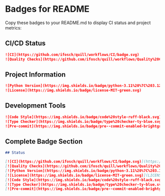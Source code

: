 # Badges for README

Copy these badges to your README.md to display CI status and project metrics:

## CI/CD Status
```markdown
![CI](https://github.com/ifosch/quill/workflows/CI/badge.svg)
![Quality Checks](https://github.com/ifosch/quill/workflows/Quality%20Checks/badge.svg)
```

## Project Information
```markdown
![Python Version](https://img.shields.io/badge/python-3.11%20%7C%203.12%20%7C%203.13-blue.svg)
![License](https://img.shields.io/badge/license-MIT-green.svg)
```

## Development Tools
```markdown
![Code Style](https://img.shields.io/badge/code%20style-ruff-black.svg)
![Type Checker](https://img.shields.io/badge/type%20checker-ty-blue.svg)
![Pre-commit](https://img.shields.io/badge/pre--commit-enabled-brightgreen?logo=pre-commit&logoColor=white)
```

## Complete Badge Section
```markdown
## Status

[![CI](https://github.com/ifosch/quill/workflows/CI/badge.svg)](https://github.com/ifosch/quill/actions/workflows/ci.yml)
[![Quality Checks](https://github.com/ifosch/quill/workflows/Quality%20Checks/badge.svg)](https://github.com/ifosch/quill/actions/workflows/quality-checks.yml)
[![Python Version](https://img.shields.io/badge/python-3.11%20%7C%203.12%20%7C%203.13-blue.svg)](https://www.python.org/downloads/)
[![License](https://img.shields.io/badge/license-MIT-green.svg)](LICENSE)
[![Code Style](https://img.shields.io/badge/code%20style-ruff-black.svg)](https://github.com/astral-sh/ruff)
[![Type Checker](https://img.shields.io/badge/type%20checker-ty-blue.svg)](https://github.com/astral-sh/ty)
[![Pre-commit](https://img.shields.io/badge/pre--commit-enabled-brightgreen?logo=pre-commit&logoColor=white)](https://github.com/pre-commit/pre-commit)
```
